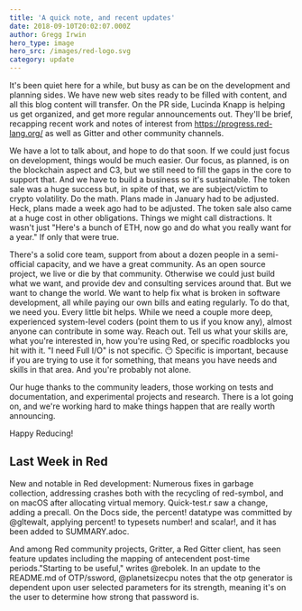 ```yaml
---
title: 'A quick note, and recent updates'
date: 2018-09-10T20:02:07.000Z
author: Gregg Irwin
hero_type: image
hero_src: /images/red-logo.svg
category: update
---
```

It's been quiet here for a while, but busy as can be on the development and planning sides. We have new web sites ready to be filled with content, and all this blog content will transfer. On the PR side, Lucinda Knapp is helping us get organized, and get more regular announcements out. They'll be brief, recapping recent work and notes of interest from https://progress.red-lang.org/ as well as Gitter and other community channels.

We have a lot to talk about, and hope to do that soon. If we could just focus on development, things would be much easier. Our focus, as planned, is on the blockchain aspect and C3, but we still need to fill the gaps in the core to support that. And we have to build a business so it's sustainable. The token sale was a huge success but, in spite of that, we are subject/victim to crypto volatility. Do the math. Plans made in January had to be adjusted. Heck, plans made a week ago had to be adjusted. The token sale also came at a huge cost in other obligations. Things we might call distractions. It wasn't just "Here's a bunch of ETH, now go and do what you really want for a year." If only that were true.

There's a solid core team, support from about a dozen people in a semi-official capacity, and we have a great community. As an open source project, we live or die by that community. Otherwise we could just build what we want, and provide dev and consulting services around that. But we want to change the world. We want to help fix what is broken in software development, all while paying our own bills and eating regularly. To do that, we need you. Every little bit helps. While we need a couple more deep, experienced system-level coders (point them to us if you know any), almost anyone can contribute in some way. Reach out. Tell us what your skills are, what you're interested in, how you're using Red, or specific roadblocks you hit with it. "I need Full I/O" is not specific. 😶 Specific is important, because if you are trying to use it for something, that means you have needs and skills in that area. And you're probably not alone.

Our huge thanks to the community leaders, those working on tests and documentation, and experimental projects and research. There is a lot going on, and we're working hard to make things happen that are really worth announcing. 

Happy Reducing!

## Last Week in Red

New and notable in Red development: Numerous fixes in garbage collection, addressing crashes both with the recycling of red-symbol, and on macOS after allocating virtual memory. Quick-test.r saw a change, adding a precall. On the Docs side, the percent! datatype was committed by @gltewalt,
applying percent! to typesets number! and scalar!, and it has been added to SUMMARY.adoc.

And among Red community projects, Gritter, a Red Gitter client, has seen feature updates including the mapping of antecendent post-time periods."Starting to be useful," writes @rebolek. In an update to the README.md of OTP/ssword, @planetsizecpu notes that the otp generator is dependent upon
user selected parameters for its strength, meaning it's on the user to determine how strong that password is.
